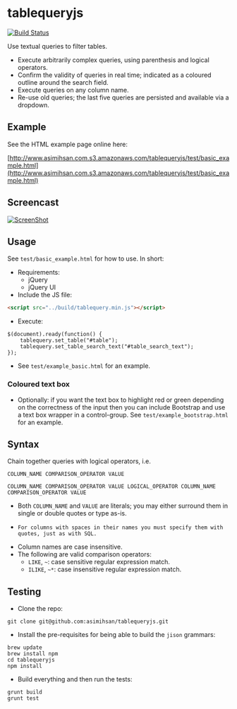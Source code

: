 # tablequeryjs

[![Build Status](https://travis-ci.org/asimihsan/tablequeryjs.png?branch=master)](https://travis-ci.org/asimihsan/tablequeryjs)

Use textual queries to filter tables.

-   Execute arbitrarily complex queries, using parenthesis and logical operators.
-   Confirm the validity of queries in real time; indicated as a coloured outline around the search field.
-   Execute queries on any column name.
-   Re-use old queries; the last five queries are persisted and available via a dropdown.

## Example

See the HTML example page online here:

[http://www.asimihsan.com.s3.amazonaws.com/tablequeryjs/test/basic_example.html](http://www.asimihsan.com.s3.amazonaws.com/tablequeryjs/test/basic_example.html)

## Screencast

[![ScreenShot](https://raw.github.com/asimihsan/tablequeryjs/master/doc/tablequeryjs_screencast.jpg)](http://youtu.be/d0VV6Wlj0aM)

## Usage

See `test/basic_example.html` for how to use. In short:

-   Requirements:
    -   jQuery
    -   jQuery UI
-   Include the JS file:

```html
<script src="../build/tablequery.min.js"></script>
```
- Execute:

```
$(document).ready(function() {
    tablequery.set_table("#table");
    tablequery.set_table_search_text("#table_search_text");
});
```

- See `test/example_basic.html` for an example.

### Coloured text box

-   Optionally: if you want the text box to highlight red or green depending
on the correctness of the input then you can include Bootstrap and use a text
box wrapper in a control-group. See `test/example_bootstrap.html` for an
example.

## Syntax

Chain together queries with logical operators, i.e.

```
COLUMN_NAME COMPARISON_OPERATOR VALUE

COLUMN_NAME COMPARISON_OPERATOR VALUE LOGICAL_OPERATOR COLUMN_NAME COMPARISON_OPERATOR VALUE
```

-   Both `COLUMN_NAME` and `VALUE` are literals; you may either surround them in single or double quotes or type as-is.
  -     For columns with spaces in their names you must specify them with quotes, just as with SQL.
-   Column names are case insensitive.
-   The following are valid comparison operators:
    -   `LIKE`, `~`: case sensitive regular expression match.
    -   `ILIKE`, `~*`: case insensitive regular expression match.

## Testing

-   Clone the repo:

```
git clone git@github.com:asimihsan/tablequeryjs.git
```

-   Install the pre-requisites for being able to build the `jison` grammars:

```
brew update
brew install npm
cd tablequeryjs
npm install
```

-   Build everything and then run the tests:

```
grunt build
grunt test
```
